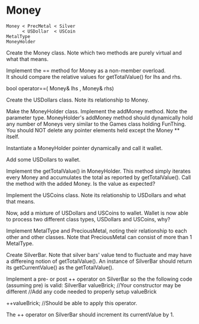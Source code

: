 # Money

```
Money < PrecMetal < Silver
      < USDollar  < USCoin
MetalType
MoneyHolder
```


Create the Money class.
Note which two methods are purely virtual and what that means.

Implement the == method for Money as a non-member overload.  
It should compare the relative values for getTotalValue() for lhs and rhs.

bool operator==( Money& lhs , Money& rhs)

 

Create the USDollars class.  Note its relationship to Money.

 

Make the MoneyHolder class.  Implement the addMoney method.  Note the parameter type.  MoneyHolder's addMoney method should dynamically hold any number of Moneys very similar to the Games class holding FunThing.  You should NOT delete any pointer elements held except the Money ** itself.

Instantiate a MoneyHolder pointer dynamically and call it wallet.

Add some USDollars to wallet.

Implement the getTotalValue() in MoneyHolder.  This method simply iterates every Money and accumulates the total as reported by getTotalValue().  Call the method with the added Money.  Is the value as expected?

Implement the USCoins class.  Note its relationship to USDollars and what that means.

Now, add a mixture of USDollars and USCoins to wallet.  Wallet is now able to process two different class types, USDollars and USCoins, why?

 

Implement MetalType and PreciousMetal, noting their relationship to each other and other classes.  Note that PreciousMetal can consist of more than 1 MetalType.

  

Create SilverBar.  Note that silver bars' value tend to fluctuate and may have a differeing notion of getTotalValue().  An instance of SilverBar should return its getCurrentValue() as the getTotalValue().

 

Implement a pre- or post ++ operator on SilverBar so the the following code (assuming pre) is valid:
SilverBar valueBrick;  //Your constructor may be different
//Add any code needed to properly setup valueBrick

++valueBrick;  //Should be able to apply this operator.

The ++ operator on SilverBar should increment its currentValue by 1.
